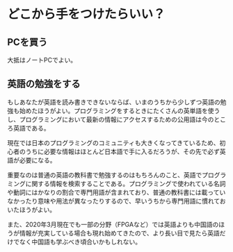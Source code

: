 # どこから手をつけたらいい？

## PCを買う

大抵はノートPCでよい。



## 英語の勉強をする

もしあなたが英語を読み書きできないならば、いまのうちから少しずつ英語の勉強も始めたほうがよい。プログラミングをするときにたくさんの英単語を使うし、プログラミングにおいて最新の情報にアクセスするための公用語は今のところ英語である。

現在では日本のプログラミングのコミュニティも大きくなってきているため、初心者のうちに必要な情報はほとんど日本語で手に入るだろうが、その先で必ず英語が必要になる。

重要なのは普通の英語の教科書で勉強するのはもちろんのこと、英語でプログラミングに関する情報を検索することである。プログラミングで使われている名詞や動詞にはかなりの割合で専門用語が含まれており、普通の教科書には載っていなかったり意味や用法が異なったりするので、早いうちから専門用語に慣れておいたほうがよい。

また、2020年3月現在でも一部の分野（FPGAなど）では英語よりも中国語のほうが情報が充実している場合も現れ始めてきたので、より長い目で見たら英語だけでなく中国語も学ぶべき頃合いかもしれない。

